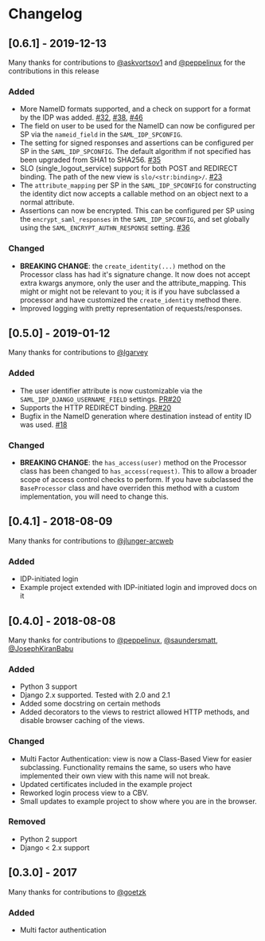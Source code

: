 # Changelog

## [0.6.1] - 2019-12-13

Many thanks for contributions to [@askvortsov1](https://github.com/askvortsov1) and [@peppelinux](https://github.com/peppelinux) for the contributions in this release

### Added
- More NameID formats supported, and a check on support for a format by the IDP was added. [#32](https://github.com/OTA-Insight/djangosaml2idp/issues/32), [#38](https://github.com/OTA-Insight/djangosaml2idp/issues/38), [#46](https://github.com/OTA-Insight/djangosaml2idp/issues/45)
- The field on user to be used for the NameID can now be configured per SP via the `nameid_field` in the `SAML_IDP_SPCONFIG`.
- The setting for signed responses and assertions can be configured per SP in the `SAML_IDP_SPCONFIG`. The default algorithm if not specified has been upgraded from SHA1 to SHA256. [#35](https://github.com/OTA-Insight/djangosaml2idp/issues/35)
- SLO (single_logout_service) support for both POST and REDIRECT binding. The path of the new view is `slo/<str:binding>/`. [#23](https://github.com/OTA-Insight/djangosaml2idp/issues/23)
- The `attribute_mapping` per SP in the `SAML_IDP_SPCONFIG` for constructing the identity dict now accepts a callable method on an object next to a normal attribute.
- Assertions can now be encrypted. This can be configured per SP using the `encrypt_saml_responses` in the `SAML_IDP_SPCONFIG`, and set globally using the `SAML_ENCRYPT_AUTHN_RESPONSE` setting. [#36](https://github.com/OTA-Insight/djangosaml2idp/issues/36)

### Changed
- **BREAKING CHANGE**: the `create_identity(...)` method on the Processor class has had it's signature change. It now does not accept extra kwargs anymore, only the user and the attribute_mapping. This might or might not be relevant to you; it is if you have subclassed a processor and have customized the `create_identity` method there.
- Improved logging with pretty representation of requests/responses.

## [0.5.0] - 2019-01-12

Many thanks for contributions to [@lgarvey](https://github.com/lgarvey)

### Added
- The user identifier attribute is now customizable via the `SAML_IDP_DJANGO_USERNAME_FIELD` settings. [PR#20](https://github.com/OTA-Insight/djangosaml2idp/pull/20)
- Supports the HTTP REDIRECT binding. [PR#20](https://github.com/OTA-Insight/djangosaml2idp/pull/20)
- Bugfix in the NameID generation where destination instead of entity ID was used. [#18](https://github.com/OTA-Insight/djangosaml2idp/issues/18)

### Changed
- **BREAKING CHANGE**: the `has_access(user)` method on the Processor class has been changed to `has_access(request)`. This to allow a broader scope of access control checks to perform. If you have subclassed the `BaseProcessor` class and have overriden this method with a custom implementation, you will need to change this.

## [0.4.1] - 2018-08-09

Many thanks for contributions to [@jlunger-arcweb](https://github.com/jlunger-arcweb)

### Added
- IDP-initiated login
- Example project extended with IDP-initiated login and improved docs on it

## [0.4.0] - 2018-08-08

Many thanks for contributions to [@peppelinux](https://github.com/peppelinux), [@saundersmatt](https://github.com/saundersmatt), [@JosephKiranBabu](https://github.com/JosephKiranBabu)

### Added
- Python 3 support
- Django 2.x supported. Tested with 2.0 and 2.1
- Added some docstring on certain methods
- Added decorators to the views to restrict allowed HTTP methods, and disable browser caching of the views.

### Changed
- Multi Factor Authentication: view is now a Class-Based View for easier subclassing. Functionality remains the same, so users who have implemented their own view with this name will not break.
- Updated certificates included in the example project
- Reworked login process view to a CBV.
- Small updates to example project to show where you are in the browser.

### Removed
- Python 2 support
- Django < 2.x support

## [0.3.0] - 2017

Many thanks for contributions to [@goetzk](https://github.com/goetzk)

### Added
- Multi factor authentication